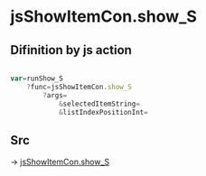 # jsShowItemCon.show_S

## Difinition by js action

```js.js

var=runShow_S
	?func=jsShowItemCon.show_S
		?args=
			&selectedItemString=
			&listIndexPositionInt=
```

## Src

-> [jsShowItemCon.show_S](https://github.com/puutaro/CommandClick/blob/master/app/src/main/java/com/puutaro/commandclick/fragment_lib/terminal_fragment/js_interface/list_index/JsShowItemCon.kt#L26)


